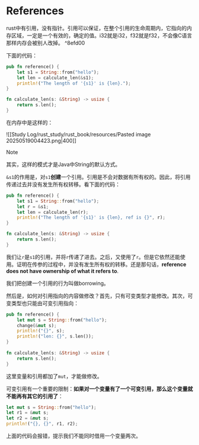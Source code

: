 # References

rust中有引用，没有指针。引用可以保证，在整个引用的生命周期内，它指向的内存区域，一定是一个有效的，确定的值。i32就是i32，f32就是f32，不会像C语言那样内存会被别人改掉。 ^8efd00

下面的代码：

```rust
pub fn reference() {
    let s1 = String::from("hello");
    let len = calculate_len(&s1);
    println!("The length of '{s1}' is {len}.");
}

fn calculate_len(s: &String) -> usize {
    return s.len();
}
```

在内存中是这样的：

![[Study Log/rust_study/rust_book/resources/Pasted image 20250519004423.png|400]]

> [!note]
> 其实，这样的模式才是Java中String的默认方式。

`&s1`的作用是，对`s1`**创建**一个引用。引用是不会对数据有所有权的。因此，将引用传递过去并没有发生所有权转移。看下面的代码：

```rust
pub fn reference() {
    let s1 = String::from("hello");
    let r = &s1;
    let len = calculate_len(r);
    println!("The length of '{s1}' is {len}, ref is {}", r);
}

fn calculate_len(s: &String) -> usize {
    return s.len();
}
```

我们让`r`是`s1`的引用，并将`r`传递了进去。之后，又使用了`r`。但是它依然还能使用。证明在传参的过程中，并没有发生所有权的转移。还是那句话，**reference does not have ownership of what it refers to**.

我们把创建一个引用的行为叫做borrowing。

然后是，如何对引用指向的内容做修改？首先，只有可变类型才能修改。其次，可变类型也只能由可变引用指向：

```rust
pub fn reference() {  
    let mut s = String::from("hello");  
    change(&mut s);  
    println!("{}", s);  
    println!("len: {}", s.len());  
}  
  
fn calculate_len(s: &String) -> usize {  
    return s.len();  
}
```

这里变量和引用都加了`mut`，才能做修改。

可变引用有一个重要的限制：**如果对一个变量有了一个可变引用，那么这个变量就不能再有其它的引用了**：

```rust
let mut s = String::from("hello");
let r1 = &mut s;
let r2 = &mut s;
println!("{}, {}", r1, r2);
```

上面的代码会报错，提示我们不能同时借用一个变量两次。
